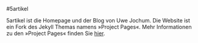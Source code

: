 #5artikel

5artikel ist die Homepage und der Blog von Uwe Jochum. Die
Website ist ein Fork des Jekyll Themas namens »Project Pages«.
Mehr Informationen zu den »Project Pages« finden Sie
[hier](https://github.com/projectpages/project-pages/wiki/).
